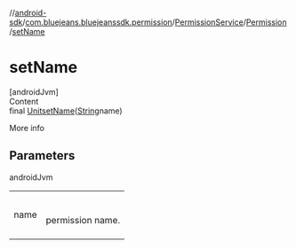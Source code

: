 //[android-sdk](../../../../index.md)/[com.bluejeans.bluejeanssdk.permission](../../index.md)/[PermissionService](../index.md)/[Permission](index.md)/[setName](set-name.md)



# setName  
[androidJvm]  
Content  
final [Unit](https://kotlinlang.org/api/latest/jvm/stdlib/kotlin/-unit/index.html)[setName](set-name.md)([String](https://developer.android.com/reference/kotlin/java/lang/String.html)name)  
  
More info  


## Parameters  
  
androidJvm  
  
| | |
|---|---|
| <a name="com.bluejeans.bluejeanssdk.permission/PermissionService.Permission/setName/#kotlin.String/PointingToDeclaration/"></a>name| <a name="com.bluejeans.bluejeanssdk.permission/PermissionService.Permission/setName/#kotlin.String/PointingToDeclaration/"></a><br><br>permission name.<br><br>|
  
  



